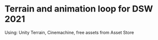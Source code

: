 # Terrain and animation loop for DSW 2021
Using: Unity Terrain, Cinemachine, free assets from Asset Store
